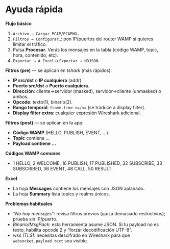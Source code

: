 # Ayuda rápida

**Flujo básico**  
1. `Archivo → Cargar PCAP/PCAPNG…`  
2. `Filtros → Configurar…`: pon IP/puertos del router WAMP si quieres limitar el tráfico.  
3. Pulsa **Procesar**. Verás los mensajes en la tabla (código WAMP, topic, hora, contenido, etc).  
4. `Exportar → A Excel` o `Exportar → NDJSON`.

**Filtros (pre)** — se aplican en *tshark* (más rápidos):
- **IP src/dst** o **IP cualquiera** (addr).  
- **Puerto src/dst** o **Puerto cualquiera**.  
- **Dirección**: cliente→servidor (masked), servidor→cliente (unmasked) o ambos.  
- **Opcode**: texto(1), binario(2).  
- **Rango temporal**: `frame.time >=/<=` (se traduce a display filter).  
- **Display filter extra**: cualquier expresión Wireshark adicional.

**Filtros (post)** — se aplican en la app:
- **Código WAMP** (HELLO, PUBLISH, EVENT, …).  
- **Topic** contiene …  
- **Payload contiene …**

**Códigos WAMP comunes**
- 1 HELLO, 2 WELCOME, 16 PUBLISH, 17 PUBLISHED, 32 SUBSCRIBE, 33 SUBSCRIBED, 36 EVENT, 48 CALL, 50 RESULT.

**Excel**
- La hoja **Messages** contiene los mensajes con JSON aplanado.  
- La hoja **Summary** lista topics y realms únicos.

**Problemas habituales**
- *“No hay mensajes”*: revisa filtros previos (quizá demasiado restrictivos); prueba sin IP/puerto.
- *Binario/MsgPack*: esta herramienta asume JSON. Si tu payload no es texto, habilita opcode 2 y “forzar decodificación UTF-8”.
- *wss (TLS)*: necesitas descifrado en Wireshark para que `websocket.payload.text` sea visible.

